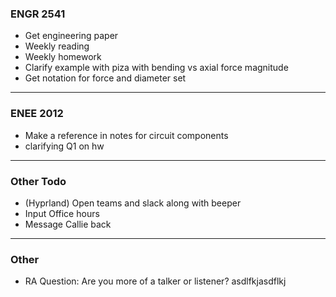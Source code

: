 ### ENGR 2541
- Get engineering paper
- Weekly reading
- Weekly homework
- Clarify example with piza with bending vs axial force magnitude
- Get notation for force and diameter set

***

### ENEE 2012
- Make a reference in notes for circuit components
- clarifying Q1 on hw

***

### Other Todo
- (Hyprland) Open teams and slack along with beeper
- Input Office hours
- Message Callie back

***

### Other
- RA Question: Are you more of a talker or listener?
asdlfkjasdflkj
